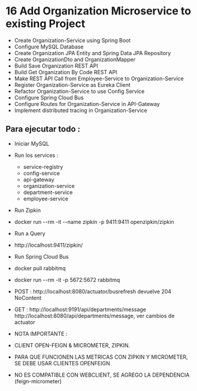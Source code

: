 # 16 Add Organization Microservice to existing Project

- Create Organization-Service using Spring Boot
- Configure MySQL Database
- Create Organization JPA Entity and Spring Data JPA Repository
- Create OrganizationDto and OrganizationMapper
- Build Save Organization REST API
- Build Get Organization By Code REST API
- Make REST API Call from Employee-Service to Organization-Service
- Register Organization-Service as Eureka Client
- Refactor Organization-Service to use Config Service
- Configure Spring Cloud Bus
- Configure Routes for Organization-Service in API-Gateway
- Implement distributed tracing in Organization-Service

## Para ejecutar todo :
- Iniciar MySQL
- Run los services :
  - service-registry
  - config-service
  - api-gateway
  - organization-service
  - department-service
  - employee-service
  
- Run Zipkin
- docker run --rm -it --name zipkin -p 9411:9411 openzipkin/zipkin
- Run a Query
- http://localhost:9411/zipkin/

- Run Spring Cloud Bus
- docker pull rabbitmq
- docker run --rm -it -p 5672:5672 rabbitmq
- POST : http://localhost:8080/actuator/busrefresh  devuelve 204 NoContent
- GET  : http://localhost:9191/api/departments/message  http://localhost:8080/api/departments/message, ver cambios de actuator


- NOTA IMPORTANTE :
- CLIENT OPEN-FEIGN & MICROMETER, ZIPKIN.  
- PARA QUE FUNCIONEN LAS METRICAS CON ZIPKIN Y MICROMETER, SE DEBE USAR CLIENTES OPENFEIGN
- NO ES COMPATIBLE CON WEBCLIENT, SE AGREGO LA DEPENDENCIA (feign-micrometer)

